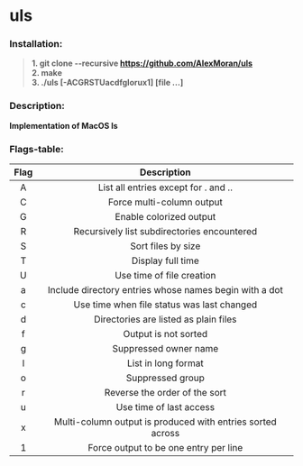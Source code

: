 # uls
### Installation:
>**1. git clone --recursive https://github.com/AIexMoran/uls**  
>**2. make**  
>**3. ./uls [-ACGRSTUacdfglorux1] [file ...]**  
### Description:
**Implementation of MacOS ls**  
### Flags-table:

| Flag |                         Description                        |
|:----:|:----------------------------------------------------------:|
|   A  | List all entries except for . and ..                       |
|   C  | Force multi-column output                                  |
|   G  | Enable colorized output                                    |
|   R  | Recursively list subdirectories encountered                |
|   S  | Sort files by size                                         |
|   T  | Display full time                                          |
|   U  | Use time of file creation                                  |
|   a  | Include directory entries whose names begin with a dot     |
|   c  | Use time when file status was last changed                 |
|   d  | Directories are listed as plain files                      |
|   f  | Output is not sorted                                       |
|   g  | Suppressed owner name                                      |
|   l  | List in long format                                        |
|   o  | Suppressed group                                           |
|   r  | Reverse the order of the sort                              |
|   u  | Use time of last access                                    |
|   x  | Multi-column output is produced with entries sorted across |
|   1  | Force output to be one entry per line                      |
